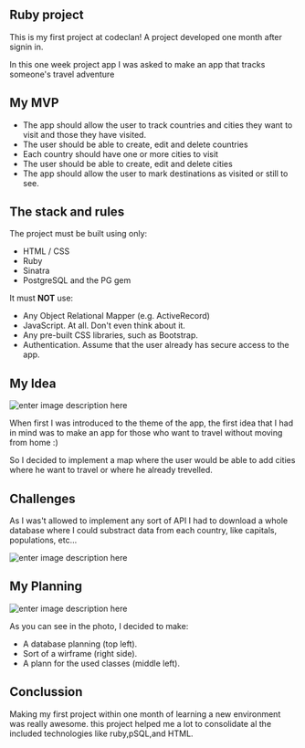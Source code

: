## Ruby project

This is my first project at codeclan! A project developed one month after signin in.

In this one week project app I was asked to make an app that tracks someone's travel adventure

## My MVP
-   The app should allow the user to track countries and cities they want to visit and those they have visited.
-   The user should be able to create, edit and delete countries
-   Each country should have one or more cities to visit
-   The user should be able to create, edit and delete cities
-   The app should allow the user to mark destinations as visited or still to see.

## The stack and rules
The project must be built using only:

-   HTML / CSS
-   Ruby
-   Sinatra
-   PostgreSQL and the PG gem

It must  **NOT**  use:

-   Any Object Relational Mapper (e.g. ActiveRecord)
-   JavaScript. At all. Don't even think about it.
-   Any pre-built CSS libraries, such as Bootstrap.
-   Authentication. Assume that the user already has secure access to the app.

## My Idea
![enter image description here](https://lh3.googleusercontent.com/I58jrZAvnfyCvl2occMh_n1RKvOZVbkQKuufbS5NOcfcskez76CjPafWUWNx9_UHkGQjo2sXKdcYc_q4v8AHnsnybbMCWOnzKFJKpdTQl0URDkqgtyIVt9xv3EBFpuebKVbHKFME0g9gGJDlJC2NFw-xryL1uCCy5HfOQafPNWBvxXkSFAllUKiqi3qtp_66_e58mqgscY0yCoMFjaa7BhfXNVf535OS4A5Dx8zadqVmmarWHDnTr8PC--pTL-uEepyHHV1IoSJJR5dyp-vMzP2Qwk0M1yKu6bOXXRoH9y043AVl0izppbfgWri5FUe218VvAGMGqtoWXbQ7AxwOGLTqP9P9eOTESxAUD-Rq8HkoVsHv7GsBw0nxpwtm-w3BwNEDhqKeIaG_ExZ3_DZmwxCFJYtyxSiKkLEwlmSadYxspDqnZiBTO9CQaCtyEjzLXLnn2p9jUNcuJSivQfMukdN9Zx3btXnn3IVF85Ld0KRtKyfTQBESf8MJz5lrJOOzNAPkb0RthEMyxniXkbiDD7mMDB4h8n-SHbTBPVKfjdjREPhH1qDhNW4J7zg6zC4T4P1pLeahG_NMmFzXR18HkeqDAgvQluDQHoJjWmfCzIkeJMSHQM_WCxBEa9MWEtbwYC8jw9WFnVrLLHgxD22OE4rDLQF7SN1P4pNHbSlErqpRfRzOE9jpwg=w728-h732-no)


When first I was introduced to the theme of the app, the first idea that I had in mind was to make an app for those who want to travel without moving from home :)

So I decided to implement a map where the user would be able to add cities where he want to travel or where he already trevelled.

## Challenges

As I was't allowed to implement any sort of API I had to download a whole database where I could substract data from each country, like capitals, populations, etc...

![enter image description here](https://lh3.googleusercontent.com/leiU5S5-j-F4xU_1LullWoOGzxz6KQVQi_pYf0TrAhH_aF9W5MyW7ujFNC9ruE0B61D3pzuqXfvtReD9A0xuy5WnWWs6pUBoc2kA3TqBO7Dj2672xMicCWysZ3K2hqtyK0cUbWoNXlDkZVKm3afhw7f3cEjZuDWBwBuwVL3qcZYpnau8Bxq3OGMXxmK4_3hWR8uPBtrwyRAOJuVOhSir-jP-fIvzYaeQRFtUmzUdQy2UrTzU2_A6qPCbn_jJRHXMdHEWibb30I8ia0uVmflNVMaZPX8y0GPO29ZQphinGbG7uUCxCtHGu00DxlL35My51WfRtfSRO2eu1ukLkrCO-wb4Q-fp9v6wUPtoleftNQN2gF4AFuC_Q1JCcU0ajGuoeTypCOQi9ySOQ8eXqSR_z1NiyEG_-_-ddnMCTpqPJleRrFPHcCKj9HNyoXcfSYOAdJLvh8Q0m008mrTR6GnnkqlwiLStip33FqrRL2DAS2ZCT9kBlfkLktw09-EcAYsLFtj2reBbl-rZcY8hleHsAVyZeQ4_l0zrRumohIuBvRmUnPVXnU86dpG8ue94gtxuot6QB5HRcekkUcTSbUhINY83E7X1M7sR7TdFPjTizWqVlXJ1A3-2uPWMeY4X0-45YCgImWGNjkbrOldfGcilycxVHbym0mLvu72KtGmh7Ykvy44aNE8q4Q=w1742-h692-no)

## My Planning
![enter image description here](https://lh3.googleusercontent.com/DIi12bt_x6oThsdcMlhbfQrNfzWoDQuJ8muj-GPxM5ekNzMT9fAuwRZlH1l67dBeBMjvt4EqktTYFpOTYxhBdCQaCZzJOGanvpNhF9EKq7kLOZi6mtE9z247EWGWJJAwyb1t1ejY4pJnAN509adlqC6FX_5dwzmqhawC0CJ3xirBZOrGZ5zfk6QBfGJkmF2hMzfzDGmWVvjsps6dhr2KFj7Ji3kmw1NquiwmvAxUVGX6LMvU3t4MOVNwtsdI0r7Q72GEDvuhFgcMXjJUw3cOrbsSHC-54c2HsoBMFvaBV2A93l4TANJhmzqLXCEMjHXfFXANzzKigAOD2Axt6hMdYjsDbieCe099l-T82UJSXql0dvxXRukRCBF-jmWc0rwQg7Cz9GqbZIdu1HhiOG5M3X-KcQ09ptICQTtU1d3O5F2412OBU0Hm_JkGwnxo_uxtFDyoCVYgleDOgYsTKWPOS3Xo_Q4NG4S5s07xHHNb2KTXICkmv7B8YnYQGi99nt2adBpbVMrdE2OUAuWsMGLA5GBOf3EbqET3HCHv3Iin7DiSRzagpzAHyfQuXRkz32A6H2iArJrtKUIYAWdYH8nBAMX4FVSzGzo2qbGnv-Adqt4cFKUgGBfRqaPoNhodq8U2t8sCbQvmh9cX2kj0PcJIEBkowpfGL-9IAq-p5-h8N2xK28v_CM6vyw=w1016-h760-no)

As you can see in the photo, I decided to make:

 - A database planning (top left).
 - Sort of a wirframe (right side).
 - A plann for the used classes (middle left).

 ## Conclussion

 Making my first project within one month of learning a new environment was really awesome. this project helped me a lot to consolidate al the included technologies like ruby,pSQL,and HTML.
